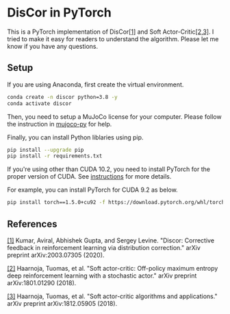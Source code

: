 # DisCor in PyTorch
This is a PyTorch implementation of DisCor[[1]](#references) and Soft Actor-Critic[[2,3]](#references). I tried to make it easy for readers to understand the algorithm. Please let me know if you have any questions.


## Setup
If you are using Anaconda, first create the virtual environment.

```bash
conda create -n discor python=3.8 -y
conda activate discor
```

Then, you need to setup a MuJoCo license for your computer. Please follow the instruction in [mujoco-py](https://github.com/openai/mujoco-py
) for help.

Finally, you can install Python liblaries using pip.

```bash
pip install --upgrade pip
pip install -r requirements.txt
```

If you're using other than CUDA 10.2, you need to install PyTorch for the proper version of CUDA. See [instructions](https://pytorch.org/get-started/locally/) for more details.

For example, you can install PyTorch for CUDA 9.2 as below.

```bash
pip install torch==1.5.0+cu92 -f https://download.pytorch.org/whl/torch_stable.html
```

## References
[[1]](https://arxiv.org/abs/2003.07305) Kumar, Aviral, Abhishek Gupta, and Sergey Levine. "Discor: Corrective feedback in reinforcement learning via distribution correction." arXiv preprint arXiv:2003.07305 (2020).

[[2]](https://arxiv.org/abs/1801.01290) Haarnoja, Tuomas, et al. "Soft actor-critic: Off-policy maximum entropy deep reinforcement learning with a stochastic actor." arXiv preprint arXiv:1801.01290 (2018).

[[3]](https://arxiv.org/abs/1812.05905) Haarnoja, Tuomas, et al. "Soft actor-critic algorithms and applications." arXiv preprint arXiv:1812.05905 (2018).